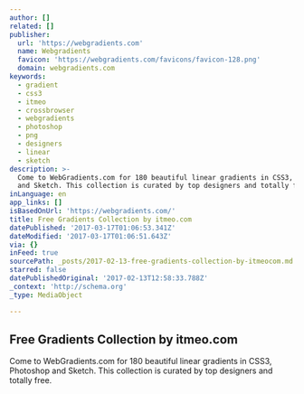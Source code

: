 ```yaml
---
author: []
related: []
publisher:
  url: 'https://webgradients.com'
  name: Webgradients
  favicon: 'https://webgradients.com/favicons/favicon-128.png'
  domain: webgradients.com
keywords:
  - gradient
  - css3
  - itmeo
  - crossbrowser
  - webgradients
  - photoshop
  - png
  - designers
  - linear
  - sketch
description: >-
  Come to WebGradients.com for 180 beautiful linear gradients in CSS3, Photoshop
  and Sketch. This collection is curated by top designers and totally free.
inLanguage: en
app_links: []
isBasedOnUrl: 'https://webgradients.com/'
title: Free Gradients Collection by itmeo.com
datePublished: '2017-03-17T01:06:53.341Z'
dateModified: '2017-03-17T01:06:51.643Z'
via: {}
inFeed: true
sourcePath: _posts/2017-02-13-free-gradients-collection-by-itmeocom.md
starred: false
datePublishedOriginal: '2017-02-13T12:58:33.788Z'
_context: 'http://schema.org'
_type: MediaObject

---
```

<article style=""><h1>Free Gradients Collection by itmeo.com</h1><p>Come to WebGradients.com for 180 beautiful linear gradients in CSS3, Photoshop and Sketch. This collection is curated by top designers and totally free.</p></article>